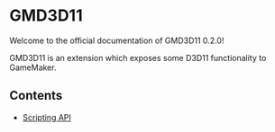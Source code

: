 # GMD3D11
Welcome to the official documentation of GMD3D11 0.2.0!

GMD3D11 is an extension which exposes some D3D11 functionality to GameMaker.

## Contents
* [Scripting API](./ScriptingAPI.html)
